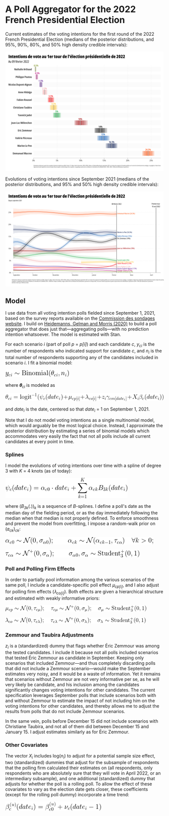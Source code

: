 # A Poll Aggregator for the 2022 French Presidential Election

Current estimates of the voting intentions for the first round of the 2022 French Presidential Election (medians of the posterior distributions, and 95%, 90%, 80%, and 50% high density credible intervals):

![](https://github.com/flavienganter/polls-2022-election/blob/main/PollsFrance2022_latest.png?raw=true)

Evolutions of voting intentions since September 2021 (medians of the posterior distributions, and 95% and 50% high density credible intervals):

![](https://github.com/flavienganter/polls-2022-election/blob/main/PollsFrance2022_evolution.png?raw=true)

## Model

I use data from all voting intention polls fielded since September 1, 2021, based on the survey reports available on the [Commission des sondages website](https://www.commission-des-sondages.fr/notices/). I build on [Heidemanns, Gelman and Morris (2020)](https://hdsr.mitpress.mit.edu/pub/nw1dzd02/release/1) to build a poll aggregator that does just that—aggregating polls—with no prediction intention whatsoever. The model is estimated with Stan.

For each scenario _i_ (part of poll _p_ = _p[i]_) and each candidate _c_, _y<sub>ci</sub>_ is the number of respondents who indicated support for candidate _c_, and _n<sub>i</sub>_ is the total number of respondents supporting any of the candidates included in scenario _i_. I fit a binomial model:

![](https://github.com/flavienganter/polls-2022-election/blob/main/img/binomial.png?raw=true)

where 𝜽<sub>_ci_</sub> is modeled as

![](https://github.com/flavienganter/polls-2022-election/blob/main/img/theta.png?raw=true)

and _date<sub>i</sub>_ is the date, centered so that _date<sub>i</sub>_ = 1 on September 1, 2021.

Note that I do not model voting intentions as a single multinomial model, which would arguably be the most logical choice. Instead, I approximate the posterior distribution by estimating a series of binomial models which accommodates very easily the fact that not all polls include all current candidates at every point in time.

### Splines

I model the evolutions of voting intentions over time with a spline of degree 3 with _K_ = 4 knots (as of today):

![](https://github.com/flavienganter/polls-2022-election/blob/main/img/spline.png?raw=true)

where (_B<sub>3k</sub>_(.))<sub>_k_</sub> is a sequence of _B_-splines. I define a poll's date as the median day of the fielding period, or as the day immediately following the median when that median is not properly defined. To enforce smoothness and prevent the model from overfitting, I impose a random-walk prior on (𝛼<sub>_ck_</sub>)<sub>_ck_</sub>:

![](https://github.com/flavienganter/polls-2022-election/blob/main/img/prior_alpha1.png?raw=true)

![](https://github.com/flavienganter/polls-2022-election/blob/main/img/prior_alpha2.png?raw=true)

### Poll and Polling Firm Effects

In order to partially pool information among the various scenarios of the same poll, I include a candidate-specific poll effect 𝜇<sub>_cp[i]_</sub>, and I also adjust for polling firm effects (𝜆<sub>_co[i]_</sub>). Both effects are given a hierarchical structure and estimated with weakly informative priors:

![](https://github.com/flavienganter/polls-2022-election/blob/main/img/prior_mu.png?raw=true)

![](https://github.com/flavienganter/polls-2022-election/blob/main/img/prior_lambda.png?raw=true)

### Zemmour and Taubira Adjustments

_z<sub>i</sub>_ is a (standardized) dummy that flags whether Éric Zemmour was among the tested candidates. I include it because not all polls included scenarios that tested Éric Zemmour as candidate in September. Keeping only scenarios that included Zemmour—and thus completely discarding polls that did not include a Zemmour scenario—would make the September estimates very noisy, and it would be a waste of information. Yet it remains that scenarios without Zemmour are not very informative per se, as he will very likely be candidate, and his inclusion among the candidates significantly changes voting intentions for other candidates. The current specification leverages September polls that include scenarios both with and without Zemmour to estimate the impact of not including him on the voting intentions for other candidates, and thereby allows me to adjust the results from polls that do not include Zemmour scenarios.

In the same vein, polls before December 15 did not include scenarios with Christiane Taubira, and not all of them did between December 15 and January 15. I adjust estimates similarly as for Éric Zemmour.

### Other Covariates

The vector _X<sub>i</sub>_ includes log(_n<sub>i</sub>_) to adjust for a potential sample size effect, two (standardized) dummies that adjust for the subsample of respondents that the polling firm calculated their estimates on (all respondents, only respondents who are absolutely sure that they will vote in April 2022, or an intermediary subsample), and one additional (standardized) dummy that adjusts for whether the poll is a rolling poll. To allow the effect of these covariates to vary as the election date gets closer, these coefficients (except for the rolling poll dummy) incorporate a time trend:

![](https://github.com/flavienganter/polls-2022-election/blob/main/img/beta.png?raw=true)
